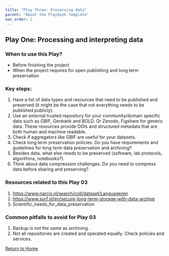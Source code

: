 ```yaml
---
title: "Play Three: Preserving data"
parent: "About the Playbook Template"
nav_order: 2
---
```


## Play One: Processing and interpreting data
### When to use this Play? 

- Before finishing the project
- When the project requires for open publishing and long term preservation
  
### Key steps:

1. Have a list of data types and resources that need to be published and preserved (it
might be the case that not everything needs to be published publicly).
2. Use an external trusted repository for your community/domain specific data such as
GBIF, Genbank and BOLD. Or Zenodo, Figshare for generic data. These resources
provide DOIs and structured metadata that are both human and machine readable.
3. Check if aggregators like GBIF are useful for your datasets.
4. Check long term preservation policies. Do you have requirements and guidelines for
long term data preservation and archiving?
5. Besides data, what else needs to be preserved (software, lab protocols, algorithms,
notebooks?).
6. Think about data compression challenges. Do you need to compress data before
sharing and preserving?


### Resources related to this Play 03


1. https://www.narcis.nl/search/coll/dataset/Language/en
2. https://www.surf.nl/en/secure-long-term-storage-with-data-archive
3. Scientific_needs_for_data_preservation

### Common pitfalls to avoid for Play 03


1. Backup is not the same as archiving.
2. Not all repositories are created and operated equally. Check policies and services.


[Return to Home](index.md)
